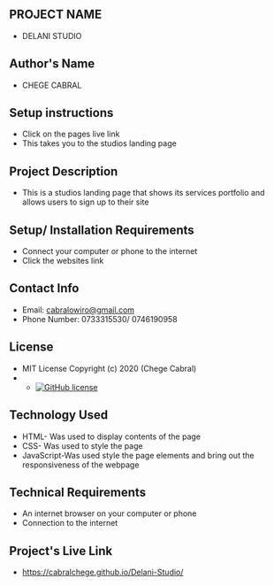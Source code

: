 ## PROJECT NAME
 - DELANI STUDIO
 ## Author's Name
 - CHEGE CABRAL
 
## Setup instructions 
- Click on the pages live link
- This takes you to the studios landing page


## Project Description 
- This is a studios landing page that shows its services portfolio and allows users to sign up to their site 

## Setup/ Installation Requirements
- Connect your computer or phone to the internet
- Click the websites link


## Contact Info
- Email: cabralowiro@gmail.com
- Phone Number: 0733315530/ 0746190958
## License
- MIT License Copyright (c) 2020 (Chege Cabral)
- - [![GitHub license](https://img.shields.io/github/license/Naereen/StrapDown.js.svg)](https://github.com/Naereen/StrapDown.js/blob/master/LICENSE)
## Technology Used
- HTML- Was used to display contents of the page
- CSS- Was used to style the page
- JavaScript-Was used style the page elements and bring out the responsiveness of the webpage
## Technical Requirements
- An internet browser on your computer or phone 
- Connection to the internet
## Project's Live Link
- https://cabralchege.github.io/Delani-Studio/